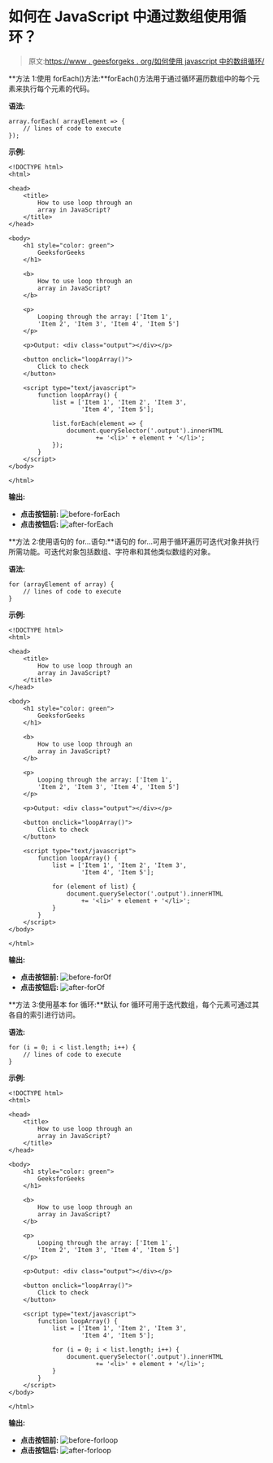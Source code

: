 # 如何在 JavaScript 中通过数组使用循环？

> 原文:[https://www . geesforgeks . org/如何使用 javascript 中的数组循环/](https://www.geeksforgeeks.org/how-to-use-loop-through-an-array-in-javascript/)

**方法 1:使用 forEach()方法:**forEach()方法用于通过循环遍历数组中的每个元素来执行每个元素的代码。

**语法:**

```
array.forEach( arrayElement => {
    // lines of code to execute
});
```

**示例:**

```
<!DOCTYPE html>
<html>

<head>
    <title>
        How to use loop through an
        array in JavaScript?
    </title>
</head>

<body>
    <h1 style="color: green">
        GeeksforGeeks
    </h1>

    <b>
        How to use loop through an
        array in JavaScript?
    </b>

    <p>
        Looping through the array: ['Item 1',
        'Item 2', 'Item 3', 'Item 4', 'Item 5']
    </p>

    <p>Output: <div class="output"></div></p>

    <button onclick="loopArray()">
        Click to check
    </button>

    <script type="text/javascript">
        function loopArray() {
            list = ['Item 1', 'Item 2', 'Item 3',
                    'Item 4', 'Item 5'];

            list.forEach(element => {
                document.querySelector('.output').innerHTML
                        += '<li>' + element + '</li>';
            });
        }
    </script>
</body>

</html>                    
```

**输出:**

*   **点击按钮前:** ![before-forEach](img/98de951a6a3cc2c3d7d2fea91ca513c9.png)
*   **点击按钮后:** ![after-forEach](img/dd2e2733325a695a4db09ea9206b8ec6.png)

**方法 2:使用语句的 for…语句:**语句的 for…可用于循环遍历可迭代对象并执行所需功能。可迭代对象包括数组、字符串和其他类似数组的对象。

**语法:**

```
for (arrayElement of array) {
    // lines of code to execute
}
```

**示例:**

```
<!DOCTYPE html>
<html>

<head>
    <title>
        How to use loop through an
        array in JavaScript?
    </title>
</head>

<body>
    <h1 style="color: green">
        GeeksforGeeks
    </h1>

    <b>
        How to use loop through an
        array in JavaScript?
    </b>

    <p>
        Looping through the array: ['Item 1',
        'Item 2', 'Item 3', 'Item 4', 'Item 5']
    </p>

    <p>Output: <div class="output"></div></p>

    <button onclick="loopArray()">
        Click to check
    </button>

    <script type="text/javascript">
        function loopArray() {
            list = ['Item 1', 'Item 2', 'Item 3',
                    'Item 4', 'Item 5'];

            for (element of list) {
                document.querySelector('.output').innerHTML
                    += '<li>' + element + '</li>';
            }
        }
    </script>
</body>

</html>                    
```

**输出:**

*   **点击按钮前:** ![before-forOf](img/e53acb06f3f543a6e29506316c1de8c2.png)
*   **点击按钮后:** ![after-forOf](img/3d4a0ccc96d1d77e2b3b293defe3071a.png)

**方法 3:使用基本 for 循环:**默认 for 循环可用于迭代数组，每个元素可通过其各自的索引进行访问。

**语法:**

```
for (i = 0; i < list.length; i++) {
    // lines of code to execute
}
```

**示例:**

```
<!DOCTYPE html>
<html>

<head>
    <title>
        How to use loop through an
        array in JavaScript?
    </title>
</head>

<body>
    <h1 style="color: green">
        GeeksforGeeks
    </h1>

    <b>
        How to use loop through an
        array in JavaScript?
    </b>

    <p>
        Looping through the array: ['Item 1',
        'Item 2', 'Item 3', 'Item 4', 'Item 5']
    </p>

    <p>Output: <div class="output"></div></p>

    <button onclick="loopArray()">
        Click to check
    </button>

    <script type="text/javascript">
        function loopArray() {
            list = ['Item 1', 'Item 2', 'Item 3',
                    'Item 4', 'Item 5'];

            for (i = 0; i < list.length; i++) {
                document.querySelector('.output').innerHTML
                        += '<li>' + element + '</li>';
            }
        }
    </script>
</body>

</html>                    
```

**输出:**

*   **点击按钮前:** ![before-forloop](img/f6539cc66d65d4cc261be5db3d0bf48a.png)
*   **点击按钮后:** ![after-forloop](img/f013512a17b1c6f595b54473856e2b94.png)